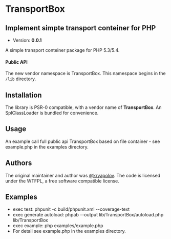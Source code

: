 <!-- vim: set tw=79 sw=4 ts=4 et ft=markdown : -->
# TransportBox
## Implement simpte transport conteiner for PHP

* Version: **0.0.1**

A simple transport conteiner package for PHP 5.3/5.4.

#### Public API

The new vendor namespace is TransportBox. This namespace begins in the `/lib`
directory.

## Installation

The library is PSR-0 compatible, with a vendor name of **TransportBox**. An
SplClassLoader is bundled for convenience.

## Usage

 An example call full public api TransportBox based on file container -
 see example.php in the examples directory.

## Authors

The original maintainer and author was
[@kryapolov](https://github.com/kryapolov). The code is licensed under the WTFPL, a free software compatible
license.

## Examples

- exec test: phpunit -c build/phpunit.xml --coverage-text
- exec generate autoload: phpab --output lib/TransportBox/autoload.php lib/TransportBox
- exec example: php examples/example.php
- For detail see example.php in the examples directory.